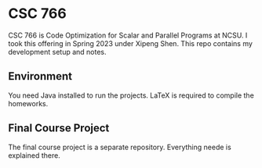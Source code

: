 # CSC 766

CSC 766 is Code Optimization for Scalar and Parallel Programs at NCSU. I took this offering in Spring 2023 under Xipeng Shen. This repo contains my development setup and notes.

## Environment

You need Java installed to run the projects. LaTeX is required to compile the homeworks.

## Final Course Project

The final course project is a separate repository. Everything neede is explained there.
